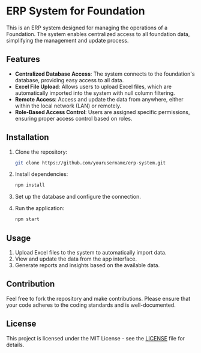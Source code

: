 # ERP System for Foundation

This is an ERP system designed for managing the operations of a Foundation. The system enables centralized access to all foundation data, simplifying the management and update process.

## Features
- **Centralized Database Access**: The system connects to the foundation's database, providing easy access to all data.
- **Excel File Upload**: Allows users to upload Excel files, which are automatically imported into the system with null column filtering.
- **Remote Access**: Access and update the data from anywhere, either within the local network (LAN) or remotely.
- **Role-Based Access Control**: Users are assigned specific permissions, ensuring proper access control based on roles.

## Installation

1. Clone the repository:
    ```bash
    git clone https://github.com/yourusername/erp-system.git
    ```

2. Install dependencies:
    ```bash
    npm install
    ```

3. Set up the database and configure the connection.

4. Run the application:
    ```bash
    npm start
    ```

## Usage
1. Upload Excel files to the system to automatically import data.
2. View and update the data from the app interface.
3. Generate reports and insights based on the available data.

## Contribution

Feel free to fork the repository and make contributions. Please ensure that your code adheres to the coding standards and is well-documented.

## License

This project is licensed under the MIT License - see the [LICENSE](LICENSE) file for details.
